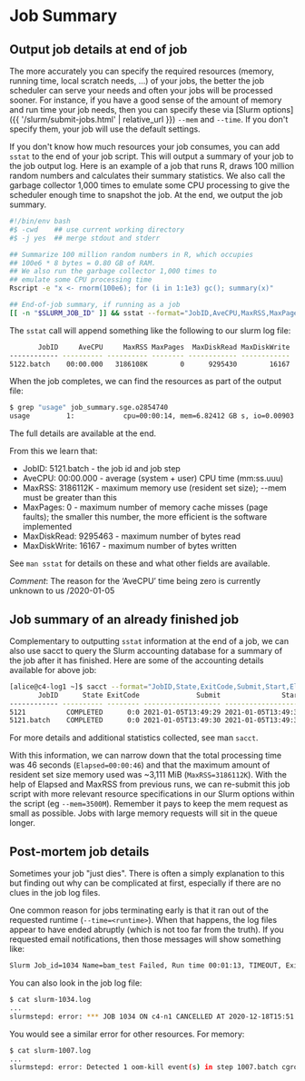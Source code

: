 # Job Summary

## Output job details at end of job

The more accurately you can specify the required resources (memory, running time, local scratch needs, ...) of your jobs, the better the job scheduler can serve your needs and often your jobs will be processed sooner.  For instance, if you have a good sense of the amount of memory and run time your job needs, then you can specify these via [Slurm options]({{ '/slurm/submit-jobs.html' | relative_url }}) `--mem` and `--time`.  If you don't specify them, your job will use the default settings.

If you don't know how much resources your job consumes, you can add `sstat` to the end of your job script.  This will output a summary of your job to the job output log.  Here is an example of a job that runs R, draws 100 million random numbers and calculates their summary statistics. We also call the garbage collector 1,000 times to emulate some CPU processing to give the scheduler enough time to snapshot the job.  At the end, we output the job summary.

```sh
#!/bin/env bash
#$ -cwd    ## use current working directory
#$ -j yes  ## merge stdout and stderr

## Summarize 100 million random numbers in R, which occupies
## 100e6 * 8 bytes = 0.80 GB of RAM.
## We also run the garbage collector 1,000 times to
## emulate some CPU processing time
Rscript -e "x <- rnorm(100e6); for (i in 1:1e3) gc(); summary(x)"

## End-of-job summary, if running as a job
[[ -n "$SLURM_JOB_ID" ]] && sstat --format="JobID,AveCPU,MaxRSS,MaxPages,MaxDiskRead,MaxDiskWrite" -j "$SLURM_JOB_ID"
```

The `sstat` call will append something like the following to our slurm log file:

```sh
       JobID     AveCPU     MaxRSS MaxPages  MaxDiskRead MaxDiskWrite 
------------ ---------- ---------- -------- ------------ ------------ 
5122.batch    00:00.000   3186108K        0      9295430        16167
```

When the job completes, we can find the resources as part of the output file:

```sh
$ grep "usage" job_summary.sge.o2854740
usage         1:            cpu=00:00:14, mem=6.82412 GB s, io=0.00903 GB, vmem=810.203M, maxvmem=810.203M
```
The full details are available at the end.

From this we learn that:

  -  JobID: 5121.batch - the job id and job step
  -  AveCPU: 00:00.000 - average (system + user) CPU time (mm:ss.uuu)
  -  MaxRSS: 3186112K - maximum memory use (resident set size); --mem must be greater than this
  -  MaxPages: 0 - maximum number of memory cache misses (page faults); the smaller this number, the more efficient is the software implemented
  -  MaxDiskRead: 9295463 - maximum number of bytes read
  -  MaxDiskWrite: 16167 - maximum number of bytes written

See `man sstat` for details on these and what other fields are available.

_Comment_: The reason for the ‘AveCPU’ time being zero is currently unknown to us /2020-01-05


## Job summary of an already finished job

Complementary to outputting `sstat` information at the end of a job, we can also use sacct to query the Slurm accounting database for a summary of the job after it has finished. Here are some of the accounting details available for above job:

```sh
[alice@c4-log1 ~]$ sacct --format="JobID,State,ExitCode,Submit,Start,Elapsed,AveCPU,CpuTime,MaxRSS,MaxPages,MaxDiskRead,MaxDiskWrite" -j 5121
       JobID      State ExitCode              Submit               Start    Elapsed     AveCPU    CPUTime     MaxRSS MaxPages  MaxDiskRead MaxDiskWrite 
------------ ---------- -------- ------------------- ------------------- ---------- ---------- ---------- ---------- -------- ------------ ------------ 
5121          COMPLETED      0:0 2021-01-05T13:49:29 2021-01-05T13:49:30   00:00:46              00:00:46                                               
5121.batch    COMPLETED      0:0 2021-01-05T13:49:30 2021-01-05T13:49:30   00:00:46   00:00:00   00:00:46   3186112K        0        8.86M        0.02M
```
For more details and additional statistics collected, see man `sacct`.

With this information, we can narrow down that the total processing time was 46 seconds (`Elapsed=00:00:46`) and that the maximum amount of resident set size memory used was ~3,111 MiB (`MaxRSS=3186112K`). With the help of Elapsed and MaxRSS from previous runs, we can re-submit this job script with more relevant resource specifications in our Slurm options within the script (eg `--mem=3500M`). Remember it pays to keep the mem request as small as possible. Jobs with large memory requests will sit in the queue longer.

## Post-mortem job details

Sometimes your job "just dies". There is often a simply explanation to this but finding out why can be complicated at first, especially if there are no clues in the job log files.

One common reason for jobs terminating early is that it ran out of the requested runtime (`--time=<runtime>`).  When that happens, the log files appear to have ended abruptly (which is not too far from the truth).  If you requested email notifications, then those messages will show something like:
 
```sh
Slurm Job_id=1034 Name=bam_test Failed, Run time 00:01:13, TIMEOUT, ExitCode 0
```
You can also look in the job log file:
```sh
$ cat slurm-1034.log
...
slurmstepd: error: *** JOB 1034 ON c4-n1 CANCELLED AT 2020-12-18T15:51:53 DUE TO TIME LIMIT 
```
You would see a similar error for other resources. For memory:
```sh
$ cat slurm-1007.log
...
slurmstepd: error: Detected 1 oom-kill event(s) in step 1007.batch cgroup. Some of your processes may have been killed by the cgroup out-of-memory handler.
```
